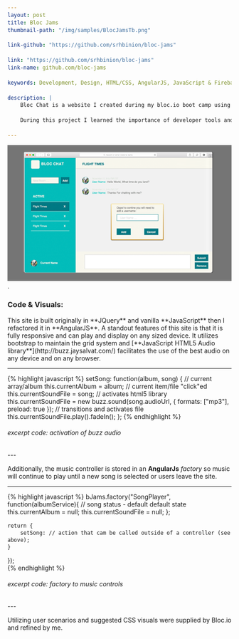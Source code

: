```yaml
---
layout: post
title: Bloc Jams
thumbnail-path: "/img/samples/BlocJamsTb.png"

link-github: "https://github.com/srhbinion/bloc-jams"

link: "https://github.com/srhbinion/bloc-jams"
link-name: github.com/bloc-jams

keywords: Development, Design, HTML/CSS, AngularJS, JavaScript & Firebase

description: |
    Bloc Chat is a website I created during my bloc.io boot camp using AngularJS and Real Time Chat (Firebase). It is a music player that uses an html5 audio element library, Buzz. Head over to github to see my code. 
    
    During this project I learned the importance of developer tools and debugging.

---
```



![logo](../img/samples/Blocchat.png).

<h3>Code & Visuals: <a href="http://github.com/srhbinion/bloc-jams-angular" style="font-size:.65em"><i class="fa fa-fw fa-github"></i></a></h3>
This site is built originally in **JQuery** and vanilla **JavaScript** then I refactored it in **AngularJS**. A standout features of this site is that it is fully responsive and can play and display on any sized device. It utilizes bootstrap to maintain the grid system and [**JavaScript HTML5 Audio library**](http://buzz.jaysalvat.com/) facilitates the use of the best audio on any device and on any browser. 

---
{% highlight javascript %}
setSong: function(album, song) {
    // current array/album
    this.currentAlbum = album;
    // current item/file "click"ed
    this.currentSoundFile = song;
    // activates html5 library
    this.currentSoundFile = new buzz.sound(song.audioUrl, {
        formats: ["mp3"],
        preload: true
    });
    // transitions and activates file
    this.currentSoundFile.play().fadeIn();
};
{% endhighlight %}
<h6><i>excerpt code: activation of buzz audio</i></h6>
---

Additionally, the music controller is stored in an **AngularJs** _factory_ so music will continue to play until a new song is selected or users leave the site.

---
{% highlight javascript %}
bJams.factory("SongPlayer", function(albumService){
	// song status - default default state
    this.currentAlbum = null;
    this.currentSoundFile = null;
    };
  
    return {
        setSong: // action that cam be called outside of a controller (see above);
    }
});      
{% endhighlight %}
<h6><i>excerpt code: factory to music controls</i></h6>
---

Utilizing user scenarios and suggested CSS visuals were supplied by Bloc.io and refined by me.
